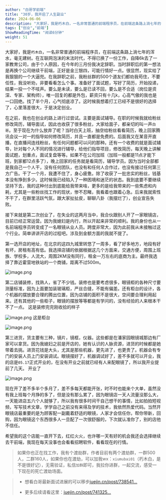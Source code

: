 ```yaml
---
author: "白哥学前端"
title: "30岁，我开启了人生副业"
date: 2024-06-06
description: "大家好，我是朽木白，一名非常普通的前端程序员，在前端这条路上淌七年的浑水，毫无建树。曾经我的年薪也达到过46w，后来在互联网泡沫的末法时代，不得已换了一份工作，自降6k去了一家教育公司"
tags: ["创业","前端"]
ShowReadingTime: "阅读6分钟"
weight: 51
---
```

大家好，我是`朽木白`，一名非常普通的前端程序员，在前端这条路上淌七年的浑水，毫无建树。在互联网泡沫的末法时代，不得已换了一份工作，自降6k去了一家教育公司，由于个人原因，在今年的三月份我决定辞职。当时辞职后的第一想法是再换个公司继续干前端，正好是金三银四，可能行情好一点。很显然，现实给了我狠狠的一个大逼兜。在我辞职之前，我粉丝群的500个道友们都劝我苟住，不要任性，我没听劝，非要看看怎么个事。准备好了面试题，写好了简历，开始投递，结果一投一个不吱声。要么是未读，要么是已读不回，要么是不合适（岗位是资深、专家、架构师），唯一回复的都是外包，薪资只有十几k，心高气傲的我也是一口回绝。找了半个月，心气彻底凉了。这时候我想着打工已经不是很好的选择了，心里落差很大，于是决定创业。

在之前，我也在创业的路上进行过尝试。主要是面试辅导。在职的时候我就给粉丝修改简历，辅导面试，因此也收获了很多粉丝，大家给面子，都亲切的叫一声`白哥`。至于现在为什么放弃了呢？当时白天上班，抽空给粉丝看看简历，晚上回家腾讯会议一对一的指导如何修改简历，并且一直都是免费的。后面我又在某音开直播，在直播间连线粉丝，有任何问题都可以问的那种。还有一个收费的就是面试辅导，针对每个人不同的情况进行辅导，给他们指导项目，修改简历，每天晚上讲解面试题，划重点，面试复盘等等。如果不在公司加班（加班一般都是11点才能下班，到家都12点多了），晚上回家的任务就是看简历，辅导学员。因为当时全部都是我自己一个人干，没有任何团队，也没有和任何人合作过，也没有接过任何第三方广告。干了一个月，我遭不住了，身心疲惫。除了收获了一批忠实的粉丝，钱基本没有挣到多少。这时候我已经陷入了一种困境和迷茫的状态。我到底要不要继续坚持下去，我的这种付出到底能给我带来啥，更多的是给我带来的一些焦虑和内耗，尤其是一些粉丝找工作的现状，惨不忍睹，我看着也跟着心急。后来我就索性不干了，在群里活跃气氛，跟大家扯扯皮，聊聊八卦（我摆烂了），创业宣告失败。

接下来就是第二次创业了，在失业的这两月当中，我合伙跟别人开了一家眼镜店，目前已经正常运营。因为我媳妇是内行，所以开起来非常的顺利。我的身份也从一名前端程序员转变成了一名眼镜从业人员。跨度非常大，因为此前我从未接触过这个行业。简单讲讲开店的过程吧。涉及到金额方面的我就不提了。

第一选开店的地址，在北京的这四九城里转悠了一周多，看了好多地方，地段有好有坏，房租有高有低。我选择店铺的依据根据这几个方面来，交通方便，周围上班族、学校多，人流大，周围2KM没有同行，租金一万左右的底商为主。最终我选择了靠近霍营地铁站的一个商铺，距离不过500m。

![image.png](/images/jueJin/3649f440c6e540cebb68.png)

第二店铺装修，找熟人，省了不少钱。装修也是要考虑很多，眼镜柜的各种尺寸要测量标准，因为上面要加装玻璃柜，严丝合缝，不能有偏差。还有柜台的设计，各个机器的摆放要合理的腾出位置，因为店铺的面积不是很大，空间要合理利用起来。还有其他的一些柜子，眼镜的摆放等等都是有学问的，没有经验的人来根本干不了一点。 这是装修完完刚收拾的样子

![image.png](/images/jueJin/8ec152c69ee54340bd2b.png) 这是柜台

![image.png](/images/jueJin/0a1ebb0f69a6481aba68.png)

第三进货，货主要有三种，镜片，镜框，仪器。这些都是在潘家园眼镜城那边有厂家可以拿货。因为我媳妇之前是开店的，她有认识的人脉资源，进货的时候都是她带着去挑。进货花钱是大头，尤其是那些机器，更先进了，也更贵了。机器会有专门的安装人员上门安装调试。眼镜摆好了，机器调试好了，差不多就可以开业，我的店是`05.17`正式开业的，在没有开业之前就已经有人来配眼镜了，所以我开业提前了几天。 开业了

![image.png](/images/jueJin/66699ff5fba846b8a278.png)

现在开了差不多半个多月了，差不多每天都能开张，时不时也能来个大单，虽然没有我上班每个月挣的多了，但是没有那么累了，因为眼镜店一天人流量没那么大，一天能进店五六个人就够了，所以我有很多时间干自己想干的事情，比如拍拍短视频，写写技术文章，学学自己之前没有来得及学的技术，我依然热爱代码。当然开眼镜店最重要的是为顾客配一副戴着舒适的眼镜，人家才会信任你，帮你带新，回购，因为眼镜这个东西很多人一旦配了一次很舒服的，下次就认准你了，别的店他不信任。

希望我的这个店能一直开下去，红红火火，也许哪一天有好的机会我还会选择继续去干前端，我现在每天没事也会看看招聘软件，看看现在的行情。

> 如果你也正在找工作，我有个渡劫群，作者目前有两个渡劫群，一群500人，二群160人，如果你也在渡劫，可以加我wx：`xiumubai01`（朽木白，是不是很好记），无需验证，私信`加群`即可，我拉你进群，一起交流，感受一下现在的死亡渡劫场面。

> *   想看白哥最新面试进展的可以移步[juejin.cn/post/738541…](https://juejin.cn/post/7385410225828544512 "https://juejin.cn/post/7385410225828544512")
>     
> *   更多后续请看这里：[juejin.cn/post/741325…](https://juejin.cn/post/7413255139890315299 "https://juejin.cn/post/7413255139890315299")
>
